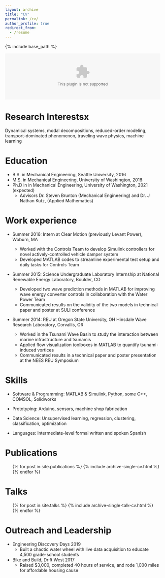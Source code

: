 ```yaml
---
layout: archive
title: "CV"
permalink: /cv/
author_profile: true
redirect_from:
  - /resume
---
```


{% include base_path %}

<object data="/files/Mendible_CV.png" type="application/png" width="100%"> 
</object>

Research Interestsx
======
Dynamical systems, modal decompositions, reduced-order modeling, transport-dominated phenomenon, traveling wave physics, machine learning

Education
======
* B.S. in Mechanical Engineering, Seattle University, 2016
* M.S. in Mechanical Engineering, University of Washington, 2018
* Ph.D in in Mechanical Engineering, University of Washington, 2021 (expected)
	* Advisors Dr. Steven Brunton (Mechanical Engineering) and Dr. J Nathan Kutz, (Applied Mathematics)

Work experience
======
* Summer 2016: Intern at Clear Motion (previously Levant Power), Woburn, MA
	* Worked with the Controls Team to develop Simulink controllers for novel actively-controlled vehicle damper system
	* Developed MATLAB codes to streamline experimental test setup and daily tasks for Controls Team

* Summer 2015: Science Undergraduate Laboratory Internship at National Renewable Energy Laboratory, Boulder, CO
	* Developed two wave prediction methods in MATLAB for improving wave energy converter controls in collaboration with the Water Power Team
	* Communicated results on the validity of the two models in technical paper and poster at SULI conference
	
* Summer 2014: REU at Oregon State University, OH Hinsdale Wave Research Laboratory, Corvallis, OR
	* Worked in the Tsunami Wave Basin to study the interaction between marine infrastructure and tsunamis
	* Applied flow visualization toolboxes in MATLAB to quantify tsunami-induced vortices
	* Communicated results in a technical paper and poster presentation at the NEES REU Symposium
 
Skills
======
* Software & Programming: MATLAB & Simulink, Python, some C++, COMSOL, Solidworks

* Prototyping: Arduino, sensors, machine shop fabrication

* Data Science: Unsupervised learning, regression, clustering, classification, optimization

* Languages:  Intermediate-level formal written and spoken Spanish

Publications
======
  <ul>{% for post in site.publications %}
    {% include archive-single-cv.html %}
  {% endfor %}</ul>
  
Talks
======
  <ul>{% for post in site.talks %}
    {% include archive-single-talk-cv.html %}
  {% endfor %}</ul>
  
<!--- Teaching
======
  <ul>{% for post in site.teaching %}
    {% include archive-single-cv.html %}
  {% endfor %}</ul> --->
  
Outreach and Leadership
======
* Engineering Discovery Days 2019
	* Built a chaotic water wheel with live data acquisition to educate 4,500 grade-school students
* Bike and Build, Drift West 2017
	* Raised $3,000, completed 40 hours of service, and rode 1,000 miles for affordable housing cause
